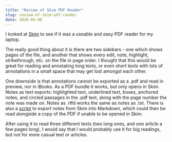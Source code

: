 ```yaml
---
title: "Review of Skim PDF Reader"
slug: review-of-skim-pdf-reader
date: 2020-03-08
---
```


I looked at [Skim](https://skim-app.sourceforge.io/index.html) to see if it was a useable and easy PDF reader for my laptop. 

The really good thing about it is there are two sidebars - one which shows pages of the file, and another that shows every edit, note, highlight, strikethrough, etc. on the file in page order. I thought that this would be great for reading and annotating long texts, or even short texts with lots of annotations in a small space that may get lost amongst each other.

One downside is that annotations cannot be exported as a .pdf and read in preview, nor in iBooks. As a PDF bundle it works, but only opens in Skim. Notes as text exports: highlighted text, underlined text, boxes, anchored notes, and circled passages in the .pdf text, along with the page number the note was made on. Notes as .rtfd works the same as notes as .txt. There is also a [script](https://gist.github.com/derickfay/e357c148c257618548a41389ef87b7ad) to export notes from Skim into Markdown, which could then be read alongside a copy of the PDF if unable to be opened in Skim.

After using it to read three different texts (two long ones, and one article a few pages long), I would say that I would probably use it for big readings, but not for more casual text or articles.